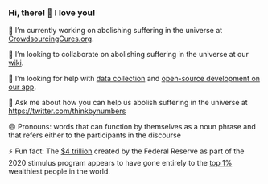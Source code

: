 ### Hi, there! 👋 I love you!

🔭 I’m currently working on abolishing suffering in the universe at [CrowdsourcingCures.org](https://crowdsourcingcures.org/). 

👯 I’m looking to collaborate on abolishing suffering in the universe at our [wiki](https://wiki.crowdsourcingcures.org/). 

🤔 I’m looking for help with [data collection](https://app.crowdsourcingcures.org/) and [open-source development on our app](https://github.com/crowdsourcing-cures/crowdsourcing-cures-app). 

💬 Ask me about how you can help us abolish suffering in the universe at https://twitter.com/thinkbynumbers

😄 Pronouns: words that can function by themselves as a noun phrase and that refers either to the participants in the discourse

⚡ Fun fact: The [$4 trillion](https://thinkbynumbers.org/economics/4-trillion-printed-in-2020-went-entirely-to-the-top-1-percent/) created by the Federal Reserve as part of the 2020 stimulus program appears to have gone entirely to the [top 1%](https://thinkbynumbers.org/economics/4-trillion-printed-in-2020-went-entirely-to-the-top-1-percent/) wealthiest people in the world.

<!--START_SECTION:waka-->
<!--END_SECTION:waka-->

<!--
**mikepsinn/mikepsinn** is a ✨ _special_ ✨ repository because its `README.md` (this file) appears on your GitHub profile.

Here are some ideas to get you started:


-->
